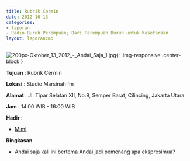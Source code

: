 ```yaml
---
title: Rubrik Cermin 
date: 2012-10-13
categories:
- laporan
- Radio Buruh Perempuan; Dari Perempuan Buruh untuk Kesetaraan
layout: laporancmb
---
```



![200px-Oktober_13_2012_-_Andai_Saja_1.jpg](/uploads/200px-Oktober_13_2012_-_Andai_Saja_1.jpg){: .img-responsive .center-block }


**Tujuan** : Rubrik Cermin 

**Lokasi** : Studio Marsinah fm 

**Alamat** : Jl. Tipar Selatan XII, No.9, Semper Barat, Cilincing, Jakarta Utara 

**Jam** : 14.00 WIB - 16:00 WIB 

**Hadir** :
* [Mimi](http://wiki.ciptamedia.org/wiki/Mimi)

**Ringkasan**  
* Andai saja kali ini bertema Andai jadi pemenang apa ekspresimua?
